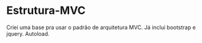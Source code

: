 # Estrutura-MVC

Criei uma base pra usar o padrão de arquitetura MVC.
Já inclui bootstrap e jquery.
Autoload.

